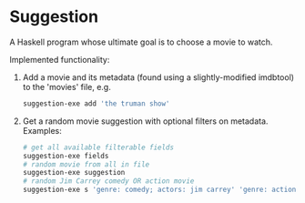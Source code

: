 Suggestion
==========

A Haskell program whose ultimate goal is to choose a movie to watch.

Implemented functionality:

1.  Add a movie and its metadata (found using a slightly-modified imdbtool) to
    the 'movies' file, e.g.
    
    ```sh
    suggestion-exe add 'the truman show'
    ```

2.  Get a random movie suggestion with optional filters on metadata. Examples:
    
    ```sh
    # get all available filterable fields
    suggestion-exe fields
    # random movie from all in file
    suggestion-exe suggestion
    # random Jim Carrey comedy OR action movie
    suggestion-exe s 'genre: comedy; actors: jim carrey' 'genre: action'
    ```

